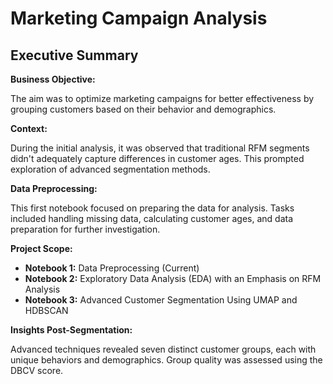 # Marketing Campaign Analysis


## Executive Summary

**Business Objective:**

The aim was to optimize marketing campaigns for better effectiveness by grouping customers based on their behavior and demographics.

**Context:**

During the initial analysis, it was observed that traditional RFM segments didn't adequately capture differences in customer ages. This prompted exploration of advanced segmentation methods.

**Data Preprocessing:**

This first notebook focused on preparing the data for analysis. Tasks included handling missing data, calculating customer ages, and data preparation for further investigation.

**Project Scope:**

- **Notebook 1:** Data Preprocessing (Current)
- **Notebook 2:** Exploratory Data Analysis (EDA) with an Emphasis on RFM Analysis
- **Notebook 3:** Advanced Customer Segmentation Using UMAP and HDBSCAN

**Insights Post-Segmentation:**

Advanced techniques revealed seven distinct customer groups, each with unique behaviors and demographics. Group quality was assessed using the DBCV score.